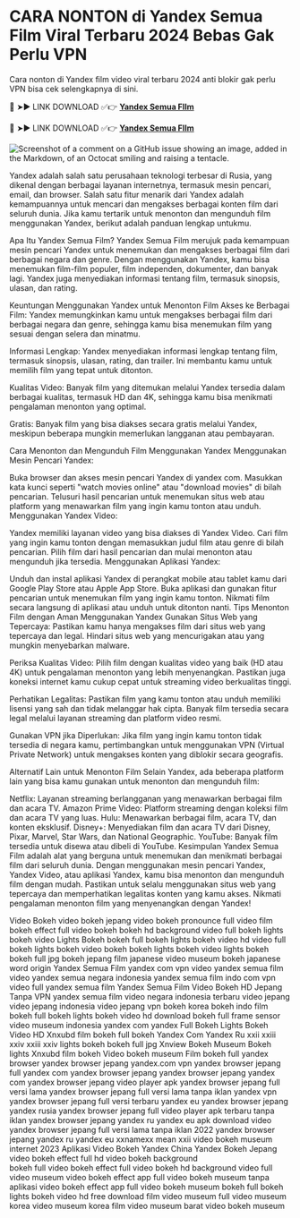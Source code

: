 # CARA NONTON di Yandex Semua Film Viral Terbaru 2024 Bebas Gak Perlu VPN

Cara nonton di Yandex film video viral terbaru 2024 anti blokir gak perlu VPN bisa cek selengkapnya di sini.

🔴 ➤► LINK DOWNLOAD ✅👉 **[Yandex Semua FIlm](https://yandex-semua-film.kkpbalikpapan.id/)**

🔴 ➤► LINK DOWNLOAD ✅👉 **[Yandex Semua FIlm](https://kkpbalikpapan.id/teknologi/aplikasi/yandex-semua-film/)**

![Screenshot of a comment on a GitHub issue showing an image, added in the Markdown, of an Octocat smiling and raising a tentacle.](https://yandex-semua-film.kkpbalikpapan.id/wp-content/uploads/2024/07/Yandex-Semua-Film.jpg)

Yandex adalah salah satu perusahaan teknologi terbesar di Rusia, yang dikenal dengan berbagai layanan internetnya, termasuk mesin pencari, email, dan browser. Salah satu fitur menarik dari Yandex adalah kemampuannya untuk mencari dan mengakses berbagai konten film dari seluruh dunia. Jika kamu tertarik untuk menonton dan mengunduh film menggunakan Yandex, berikut adalah panduan lengkap untukmu.

Apa Itu Yandex Semua Film?
Yandex Semua Film merujuk pada kemampuan mesin pencari Yandex untuk menemukan dan mengakses berbagai film dari berbagai negara dan genre. Dengan menggunakan Yandex, kamu bisa menemukan film-film populer, film independen, dokumenter, dan banyak lagi. Yandex juga menyediakan informasi tentang film, termasuk sinopsis, ulasan, dan rating.

Keuntungan Menggunakan Yandex untuk Menonton Film
Akses ke Berbagai Film:
Yandex memungkinkan kamu untuk mengakses berbagai film dari berbagai negara dan genre, sehingga kamu bisa menemukan film yang sesuai dengan selera dan minatmu.

Informasi Lengkap:
Yandex menyediakan informasi lengkap tentang film, termasuk sinopsis, ulasan, rating, dan trailer. Ini membantu kamu untuk memilih film yang tepat untuk ditonton.

Kualitas Video:
Banyak film yang ditemukan melalui Yandex tersedia dalam berbagai kualitas, termasuk HD dan 4K, sehingga kamu bisa menikmati pengalaman menonton yang optimal.

Gratis:
Banyak film yang bisa diakses secara gratis melalui Yandex, meskipun beberapa mungkin memerlukan langganan atau pembayaran.

Cara Menonton dan Mengunduh Film Menggunakan Yandex
Menggunakan Mesin Pencari Yandex:

Buka browser dan akses mesin pencari Yandex di yandex com.
Masukkan kata kunci seperti "watch movies online" atau "download movies" di bilah pencarian.
Telusuri hasil pencarian untuk menemukan situs web atau platform yang menawarkan film yang ingin kamu tonton atau unduh.
Menggunakan Yandex Video:

Yandex memiliki layanan video yang bisa diakses di Yandex Video.
Cari film yang ingin kamu tonton dengan memasukkan judul film atau genre di bilah pencarian.
Pilih film dari hasil pencarian dan mulai menonton atau mengunduh jika tersedia.
Menggunakan Aplikasi Yandex:

Unduh dan instal aplikasi Yandex di perangkat mobile atau tablet kamu dari Google Play Store atau Apple App Store.
Buka aplikasi dan gunakan fitur pencarian untuk menemukan film yang ingin kamu tonton.
Nikmati film secara langsung di aplikasi atau unduh untuk ditonton nanti.
Tips Menonton Film dengan Aman Menggunakan Yandex
Gunakan Situs Web yang Tepercaya:
Pastikan kamu hanya mengakses film dari situs web yang tepercaya dan legal. Hindari situs web yang mencurigakan atau yang mungkin menyebarkan malware.

Periksa Kualitas Video:
Pilih film dengan kualitas video yang baik (HD atau 4K) untuk pengalaman menonton yang lebih menyenangkan. Pastikan juga koneksi internet kamu cukup cepat untuk streaming video berkualitas tinggi.

Perhatikan Legalitas:
Pastikan film yang kamu tonton atau unduh memiliki lisensi yang sah dan tidak melanggar hak cipta. Banyak film tersedia secara legal melalui layanan streaming dan platform video resmi.

Gunakan VPN jika Diperlukan:
Jika film yang ingin kamu tonton tidak tersedia di negara kamu, pertimbangkan untuk menggunakan VPN (Virtual Private Network) untuk mengakses konten yang diblokir secara geografis.

Alternatif Lain untuk Menonton Film
Selain Yandex, ada beberapa platform lain yang bisa kamu gunakan untuk menonton dan mengunduh film:

Netflix: Layanan streaming berlangganan yang menawarkan berbagai film dan acara TV.
Amazon Prime Video: Platform streaming dengan koleksi film dan acara TV yang luas.
Hulu: Menawarkan berbagai film, acara TV, dan konten eksklusif.
Disney+: Menyediakan film dan acara TV dari Disney, Pixar, Marvel, Star Wars, dan National Geographic.
YouTube: Banyak film tersedia untuk disewa atau dibeli di YouTube.
Kesimpulan
Yandex Semua Film adalah alat yang berguna untuk menemukan dan menikmati berbagai film dari seluruh dunia. Dengan menggunakan mesin pencari Yandex, Yandex Video, atau aplikasi Yandex, kamu bisa menonton dan mengunduh film dengan mudah. Pastikan untuk selalu menggunakan situs web yang tepercaya dan memperhatikan legalitas konten yang kamu akses. Nikmati pengalaman menonton film yang menyenangkan dengan Yandex!

Video Bokeh
video bokeh jepang
video bokeh pronounce full video
film bokeh effect full video bokeh
bokeh hd background video full bokeh lights bokeh video
Lights Bokeh
bokeh full bokeh lights bokeh video hd
video full bokeh lights bokeh video
bokeh bokeh lights bokeh video
lights bokeh bokeh full jpg
bokeh jepang
film japanese video museum
bokeh japanese word origin
Yandex Semua Film
yandex com vpn video
yandex semua film video
yandex semua negara indonesia
yandex semua film indo
com vpn video full yandex semua film
Yandex Semua Film Video Bokeh HD Jepang Tanpa VPN
yandex semua film video negara indonesia terbaru
video jepang
video jepang indonesia
video jepang vpn
bokeh korea
bokeh indo
film bokeh full bokeh lights bokeh video hd download
bokeh full frame sensor
video museum indonesia
yandex com yandex
Full Bokeh Lights Bokeh Video HD
Xnxubd film bokeh full bokeh
Yandex Com
Yandex Ru
xxii xxiii xxiv
xxiii xxiv lights bokeh bokeh full jpg
Xnview
Bokeh Museum
Bokeh lights
Xnxubd film bokeh
Video bokeh museum
Film bokeh full
yandex browser
yandex browser jepang
yandex.com vpn
yandex browser jepang full
yandex com yandex browser jepang
yandex browser jepang yandex com
yandex browser jepang video player apk
yandex browser jepang full versi lama
yandex browser jepang full versi lama tanpa iklan
yandex vpn
yandex browser jepang full versi terbaru
yandex eu
yandex browser jepang yandex rusia
yandex browser jepang full video player apk terbaru tanpa iklan
yandex browser jepang yandex ru yandex eu apk download video
yandex browser jepang full versi lama tanpa iklan 2022
yandex browser jepang yandex ru yandex eu
xxnamexx mean xxii video bokeh museum internet 2023
Aplikasi Video Bokeh
Yandex China
Yandex Bokeh Jepang
video bokeh effect full hd
video bokeh background	
bokeh full
video bokeh effect full video
bokeh hd background video
full video museum
video bokeh effect app full video bokeh museum tanpa aplikasi
video bokeh effect app full video bokeh museum
bokeh full bokeh lights bokeh video hd free download
film video museum
full video museum korea
video museum korea
film video museum barat
video bokeh museum
